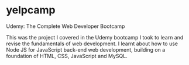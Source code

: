 # yelpcamp

Udemy: The Complete Web Developer Bootcamp

This was the project I covered in the Udemy bootcamp I took to learn and revise the fundamentals of web development. I learnt about how to use Node JS for JavaScript back-end web development, building on a foundation of HTML, CSS, JavaScript and MySQL.
